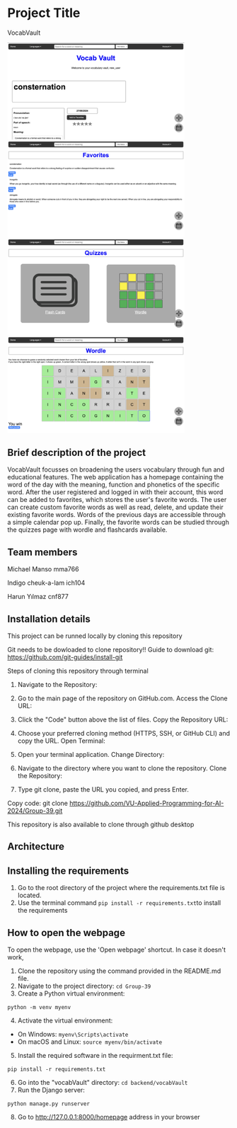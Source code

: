 # Project Title 
VocabVault

<img src="/website_images/homepage_img.png" alt="Homepage" width="400"/>
<img src="/website_images/favorites_img.png" alt="Favorites page" width="400"/>
<img src="/website_images/quizzes_img.png" alt="Quizzes page" width="400"/>
<img src="/website_images/wordle_img.png" alt="Wordle game" width="400"/>

## Brief description of the project
VocabVault focusses on broadening the users vocabulary through fun and educational features. The web application has a homepage containing the word of the day with the meaning, function and phonetics of the specific word. After the user registered and logged in with their account, this word can be added to favorites, which stores the user's favorite words. The user can create custom favorite words as well as read, delete, and update their existing favorite words. Words of the previous days are accessible through a simple calendar pop up. Finally, the favorite words can be studied through the quizzes page with wordle and flashcards available.

## Team members
Michael Manso mma766

Indigo cheuk-a-lam ich104

Harun Yılmaz cnf877

## Installation details
This project can be runned locally by cloning this repository

Git needs to be dowloaded to clone repository!!
Guide to download git:
https://github.com/git-guides/install-git

Steps of cloning this repository through terminal
1. Navigate to the Repository:

2. Go to the main page of the repository on GitHub.com. 
Access the Clone URL:

3. Click the "Code" button above the list of files.
Copy the Repository URL:

4. Choose your preferred cloning method (HTTPS, SSH, or GitHub CLI) and copy the URL.
Open Terminal:

5. Open your terminal application.
Change Directory:

6. Navigate to the directory where you want to clone the repository.
Clone the Repository:

7. Type git clone, paste the URL you copied, and press Enter.

Copy code:
git clone https://github.com/VU-Applied-Programming-for-AI-2024/Group-39.git

This repository is also available to clone through github desktop

## Architecture


## Installing the requirements
1. Go to the root directory of the project where the requirements.txt file is located.
2. Use the terminal command `pip install -r requirements.txt`to install the requirements 

## How to open the webpage
To open the webpage, use the 'Open webpage' shortcut. In case it doesn't work,

1. Clone the repository using the command provided in the README.md file.
2. Navigate to the project directory: `cd Group-39`
3. Create a Python virtual environment:
  ```
  python -m venv myenv
  ```
4. Activate the virtual environment:
- On Windows: `myenv\Scripts\activate`
- On macOS and Linux: `source myenv/bin/activate`
5. Install the required software in the requirment.txt file:
  ```
  pip install -r requirements.txt
  ```
6. Go into the "vocabVault" directory: `cd backend/vocabVault`
7. Run the Django server:
  ```
  python manage.py runserver
  ```
8. Go to http://127.0.0.1:8000/homepage address in your browser

